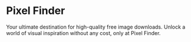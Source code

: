 

<h1>Pixel Finder</h1>
<p> Your ultimate destination for high-quality free image downloads. Unlock a world of visual inspiration without any cost, only at Pixel Finder. <p>
